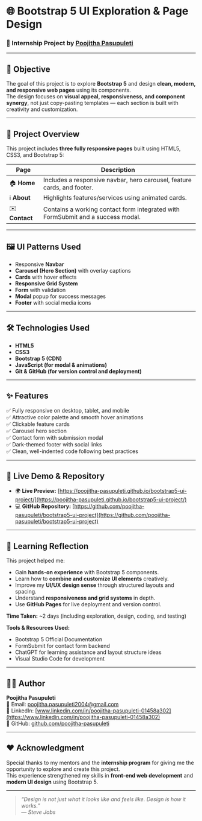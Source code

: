 # 🌐 Bootstrap 5 UI Exploration & Page Design  

### 🚀 Internship Project by [Poojitha Pasupuleti](https://www.linkedin.com/in/poojitha-pasupuleti-01458a302)

---

## 🎯 **Objective**
The goal of this project is to explore **Bootstrap 5** and design **clean, modern, and responsive web pages** using its components.  
The design focuses on **visual appeal, responsiveness, and component synergy**, not just copy-pasting templates — each section is built with creativity and customization.

---

## 🧩 **Project Overview**

This project includes **three fully responsive pages** built using HTML5, CSS3, and Bootstrap 5:

| Page | Description |
|------|--------------|
| 🏠 **Home** | Includes a responsive navbar, hero carousel, feature cards, and footer. |
| ℹ️ **About** | Highlights features/services using animated cards. |
| ✉️ **Contact** | Contains a working contact form integrated with FormSubmit and a success modal. |

---

## 🖼️ **UI Patterns Used**
- Responsive **Navbar**
- **Carousel (Hero Section)** with overlay captions
- **Cards** with hover effects
- **Responsive Grid System**
- **Form** with validation
- **Modal** popup for success messages
- **Footer** with social media icons

---

## 🛠️ **Technologies Used**
- **HTML5**
- **CSS3**
- **Bootstrap 5 (CDN)**
- **JavaScript (for modal & animations)**
- **Git & GitHub (for version control and deployment)**

---

## ✨ **Features**
✅ Fully responsive on desktop, tablet, and mobile  
✅ Attractive color palette and smooth hover animations  
✅ Clickable feature cards  
✅ Carousel hero section  
✅ Contact form with submission modal  
✅ Dark-themed footer with social links  
✅ Clean, well-indented code following best practices  

---

## 🔗 **Live Demo & Repository**

- 🌍 **Live Preview:** [https://poojitha-pasupuleti.github.io/bootstrap5-ui-project/](https://poojitha-pasupuleti.github.io/bootstrap5-ui-project/)
- 💻 **GitHub Repository:** [https://github.com/poojitha-pasupuleti/bootstrap5-ui-project](https://github.com/poojitha-pasupuleti/bootstrap5-ui-project)

---

## 🧠 **Learning Reflection**

This project helped me:
- Gain **hands-on experience** with Bootstrap 5 components.  
- Learn how to **combine and customize UI elements** creatively.  
- Improve my **UI/UX design sense** through structured layouts and spacing.  
- Understand **responsiveness and grid systems** in depth.  
- Use **GitHub Pages** for live deployment and version control.  

**Time Taken:** ~2 days (including exploration, design, coding, and testing)  

**Tools & Resources Used:**
- Bootstrap 5 Official Documentation  
- FormSubmit for contact form backend  
- ChatGPT for learning assistance and layout structure ideas  
- Visual Studio Code for development  

---

## 👩‍💻 **Author**
**Poojitha Pasupuleti**  
📧 Email: [poojitha.pasupuleti2004@gmail.com](mailto:poojitha.pasupuleti2004@gmail.com)  
💼 LinkedIn: [www.linkedin.com/in/poojitha-pasupuleti-01458a302](https://www.linkedin.com/in/poojitha-pasupuleti-01458a302)  
🐙 GitHub: [github.com/poojitha-pasupuleti](https://github.com/poojitha-pasupuleti)

---

## ❤️ **Acknowledgment**
Special thanks to my mentors and the **internship program** for giving me the opportunity to explore and create this project.  
This experience strengthened my skills in **front-end web development** and **modern UI design** using Bootstrap 5.

---

> _“Design is not just what it looks like and feels like. Design is how it works.”_  
> — *Steve Jobs*
